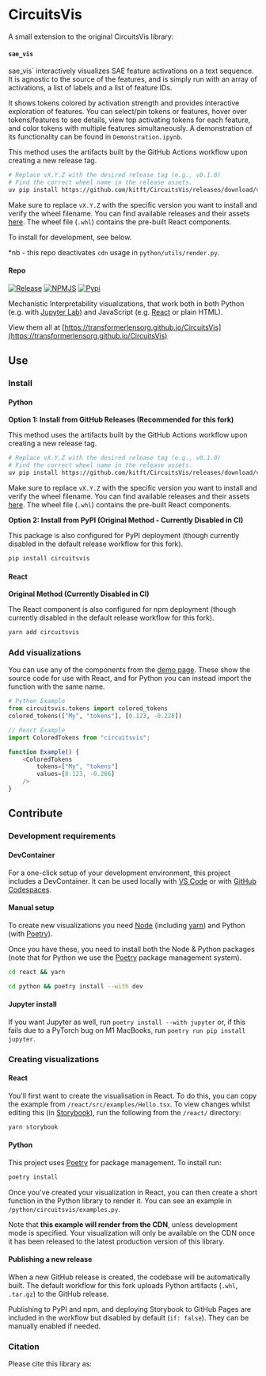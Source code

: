 # CircuitsVis

A small extension to the original CircuitsVis library:


#### `sae_vis`

sae_vis`  interactively visualizes SAE feature activations on a text sequence. It is agnostic to the
source of the features, and is simply run with an array of activations, a list of labels and a list
of feature IDs.

It shows tokens colored by activation strength and provides interactive exploration of features. You can
select/pin tokens or features, hover over tokens/features to see details, view top activating tokens
for each feature, and color tokens with multiple features simultaneously. A demonstration of its
functionality can be found in `Demonstration.ipynb`.

This method uses the artifacts built by the GitHub Actions workflow upon creating a new release tag.

```bash
# Replace vX.Y.Z with the desired release tag (e.g., v0.1.0)
# Find the correct wheel name in the release assets.
uv pip install https://github.com/kitft/CircuitsVis/releases/download/vX.Y.Z/circuitsvis-X.Y.Z-py3-none-any.whl
```

Make sure to replace `vX.Y.Z` with the specific version you want to install and verify the wheel filename. You can find available releases and their assets [here](https://github.com/kitft/CircuitsVis/releases).
The wheel file (`.whl`) contains the pre-built React components. 

To install for development, see below.

*nb - this repo deactivates `cdn` usage in `python/utils/render.py`.


#### Repo

[![Release](https://github.com/alan-cooney/CircuitsVis/actions/workflows/release.yml/badge.svg)](https://github.com/alan-cooney/CircuitsVis/actions/workflows/release.yml)
[![NPMJS](https://img.shields.io/npm/v/circuitsvis)](https://www.npmjs.com/package/circuitsvis)
[![Pypi](https://img.shields.io/pypi/v/circuitsvis)](https://pypi.org/project/circuitsvis/)

Mechanistic Interpretability visualizations, that work both in both Python (e.g. with
[Jupyter Lab](https://jupyter.org/)) and JavaScript (e.g. [React](https://reactjs.org/) or plain HTML).

View them all at [https://transformerlensorg.github.io/CircuitsVis](https://transformerlensorg.github.io/CircuitsVis)

## Use

### Install

#### Python

**Option 1: Install from GitHub Releases (Recommended for this fork)**

This method uses the artifacts built by the GitHub Actions workflow upon creating a new release tag.

```bash
# Replace vX.Y.Z with the desired release tag (e.g., v0.1.0)
# Find the correct wheel name in the release assets.
uv pip install https://github.com/kitft/CircuitsVis/releases/download/vX.Y.Z/circuitsvis-X.Y.Z-py3-none-any.whl
```

Make sure to replace `vX.Y.Z` with the specific version you want to install and verify the wheel filename. You can find available releases and their assets [here](https://github.com/kitft/CircuitsVis/releases).
The wheel file (`.whl`) contains the pre-built React components.

**Option 2: Install from PyPI (Original Method - Currently Disabled in CI)**

This package is also configured for PyPI deployment (though currently disabled in the default release workflow for this fork).

```bash
pip install circuitsvis
```

#### React

**Original Method (Currently Disabled in CI)**

The React component is also configured for npm deployment (though currently disabled in the default release workflow for this fork).

```bash
yarn add circuitsvis
```



### Add visualizations

You can use any of the components from the [demo
page](https://transformerlensorg.github.io/CircuitsVis). These show the source code for
use with React, and for Python you can instead import the function with the same
name.

```Python
# Python Example
from circuitsvis.tokens import colored_tokens
colored_tokens(["My", "tokens"], [0.123, -0.226])
```

```TypeScript
// React Example
import ColoredTokens from "circuitsvis";

function Example() {
    <ColoredTokens
        tokens=["My", "tokens"]
        values=[0.123, -0.266]
    />
}
```

## Contribute

### Development requirements

#### DevContainer

For a one-click setup of your development environment, this project includes a
DevContainer. It can be used locally with [VS
Code](https://marketplace.visualstudio.com/items?itemName=ms-vscode-remote.remote-containers)
or with [GitHub Codespaces](https://github.com/features/codespaces).

#### Manual setup

To create new visualizations you need [Node](https://nodejs.org/en/) (including
[yarn](https://classic.yarnpkg.com/lang/en/docs/install/#mac-stable)) and Python
(with [Poetry](https://python-poetry.org/)).

Once you have these, you need to install both the Node & Python packages (note
that for Python we use the
[Poetry](https://python-poetry.org/docs/#installation) package management
system).

```bash
cd react && yarn
```

```bash
cd python && poetry install --with dev
```

#### Jupyter install

If you want Jupyter as well, run `poetry install --with jupyter` or, if this
fails due to a PyTorch bug on M1 MacBooks, run `poetry run pip install jupyter`.

### Creating visualizations

#### React

You'll first want to create the visualisation in React. To do this, you can copy
the example from `/react/src/examples/Hello.tsx`. To view changes whilst editing
this (in [Storybook](https://classic.yarnpkg.com/lang/en/docs/install/#mac-stable)), 
run the following from the `/react/` directory:

```bash
yarn storybook
```

#### Python

This project uses [Poetry](https://python-poetry.org/docs/#installation) for
package management. To install run:

```bash
poetry install
```

Once you've created your visualization in React, you can then create a short
function in the Python library to render it. You can see an example in
`/python/circuitsvis/examples.py`.

Note that **this example will render from the CDN**, unless development mode is
specified. Your visualization will only be available on the CDN once it has been
released to the latest production version of this library.

#### Publishing a new release

When a new GitHub release is created, the codebase will be automatically built.
The default workflow for this fork uploads Python artifacts (`.whl`, `.tar.gz`) to the GitHub release.

Publishing to PyPI and npm, and deploying Storybook to GitHub Pages are included in the workflow but disabled by default (`if: false`). They can be manually enabled if needed.

### Citation

Please cite this library as:

```